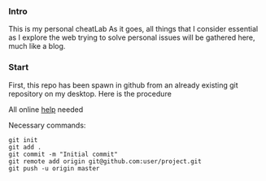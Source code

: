 ### Intro

This is my personal cheatLab
As it goes, all things that I consider essential as
I explore the web trying to solve personal issues
will be gathered here, much like a blog.

### Start

First, this repo has been spawn in github from an
already existing git repository on my desktop.
Here is the procedure

All online [help](https://help.github.com/articles/adding-an-existing-project-to-github-using-the-command-line/) needed

Necessary commands:

```
git init
git add .
git commit -m "Initial commit"
git remote add origin git@github.com:user/project.git
git push -u origin master
```
